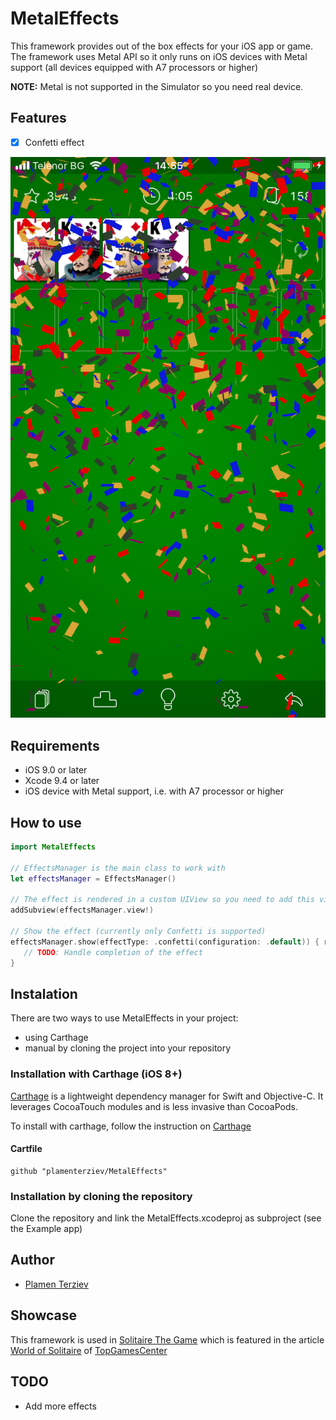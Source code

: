 # MetalEffects

This framework provides out of the box effects for your iOS app or game. The framework uses Metal API so it only runs on iOS devices with Metal support (all devices equipped with A7 processors or higher)

**NOTE:** Metal is not supported in the Simulator so you need real device.

## Features

- [x] Confetti effect

<p align="left" >
  <img src="confetti.jpg" title="Confetti" float=left>
</p>

## Requirements

- iOS 9.0 or later
- Xcode 9.4 or later
- iOS device with Metal support, i.e. with A7 processor or higher

## How to use

```swift
import MetalEffects

// EffectsManager is the main class to work with
let effectsManager = EffectsManager()

// The effect is rendered in a custom UIView so you need to add this view to your view hierarchy
addSubview(effectsManager.view!)

// Show the effect (currently only Confetti is supported)
effectsManager.show(effectType: .confetti(configuration: .default)) { result in
   // TODO: Handle completion of the effect
}
```

## Instalation

There are two ways to use MetalEffects in your project:
- using Carthage
- manual by cloning the project into your repository


### Installation with Carthage (iOS 8+)

[Carthage](https://github.com/Carthage/Carthage) is a lightweight dependency manager for Swift and Objective-C. It leverages CocoaTouch modules and is less invasive than CocoaPods.

To install with carthage, follow the instruction on [Carthage](https://github.com/Carthage/Carthage)

#### Cartfile
```
github "plamenterziev/MetalEffects"
```

### Installation by cloning the repository

Clone the repository and link the MetalEffects.xcodeproj as subproject (see the Example app)

## Author

- [Plamen Terziev](https://github.com/plamenterziev)

## Showcase

This framework is used in [Solitaire The Game](https://itunes.apple.com/us/app/solitaire-the-game/id1251359095?mt=8) which is featured in the article [World of Solitaire](https://topgamescenter.com/world-of-solitaire/) of [TopGamesCenter](https://topgamescenter.com)

## TODO

- Add more effects
